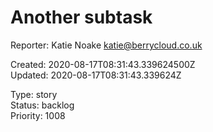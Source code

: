 # Another subtask

Reporter: Katie Noake <katie@berrycloud.co.uk>  

Created: 2020-08-17T08:31:43.339624500Z  
Updated: 2020-08-17T08:31:43.339624Z

Type: story  
Status: backlog  
Priority: 1008

